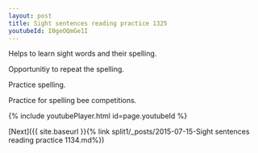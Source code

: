 ```yaml
---
layout: post
title: Sight sentences reading practice 1325
youtubeId: I0geOQmGe1I
---
```

 
 
Helps to learn sight words and their spelling.

Opportunitiy to repeat the spelling. 

Practice spelling. 
 
Practice for spelling bee competitions. 
 
{% include youtubePlayer.html id=page.youtubeId %}
 
 

[Next]({{ site.baseurl }}{% link  split1/_posts/2015-07-15-Sight sentences reading practice 1134.md%})
 
